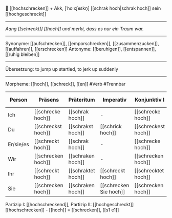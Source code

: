 🚀 [[hochschrecken]] + Akk, [ˈhoːxʃʁɛkn̩]
[[schrak hoch|schrak hoch]]
sein [[hochgeschreckt]]

---

_Aang [[schreckt]] [[hoch]] und merkt, dass es nur ein Traum war._

---

Synonyme: [[aufschrecken]], [[emporschrecken]], [[zusammenzucken]], [[auffahren]], [[erschrecken]]
Antonyme: [[beruhigen]], [[entspannen]], [[ruhig bleiben]]

---

Übersetzung: to jump up startled, to jerk up suddenly

---

Morpheme: [[hoch]], [[schreck]], [[en]]
#Verb #Trennbar

| Person    | Präsens            | Präteritum         | Imperativ              | Konjunktiv I        | Konjunktiv II      |
| --------- | ------------------ | ------------------ | ---------------------- | ------------------- | ------------------ |
| Ich       | [[schrecke hoch]]  | [[schrak hoch]]    | -                      | [[schrecke hoch]]   | [[schräke hoch]]   |
| Du        | [[schreckst hoch]] | [[schrakst hoch]]  | [[schrick hoch]]       | [[schreckest hoch]] | [[schräkest hoch]] |
| Er/sie/es | [[schreckt hoch]]  | [[schrak hoch]]    | -                      | [[schrecke hoch]]   | [[schräke hoch]]   |
| Wir       | [[schrecken hoch]] | [[schraken hoch]]  | -                      | [[schrecken hoch]]  | [[schräken hoch]]  |
| Ihr       | [[schreckt hoch]]  | [[schraktet hoch]] | [[schreckt hoch]]      | [[schrecktet hoch]] | [[schräktet hoch]] |
| Sie       | [[schrecken hoch]] | [[schraken hoch]]  | [[schrecken Sie hoch]] | [[schrecken hoch]]  | [[schräken hoch]]  |

Partizip I: [[hochschreckend]], Partizip II: [[hochgeschreckt]]
[[hochschrecken]] - [[hoch]] = [[schrecken]], [[s1 e1]]
